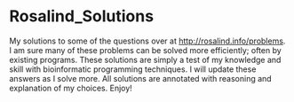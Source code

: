 # Rosalind_Solutions

My solutions to some of the questions over at http://rosalind.info/problems. I am sure many of these problems can be solved more efficiently; often by existing programs. These solutions are simply a test of my knowledge and skill with bioinformatic programming techniques. I will update these answers as I solve more. All solutions are annotated with reasoning and explanation of my choices. Enjoy!

